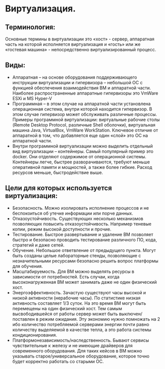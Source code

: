 #  Виртуализация.
##  Терминология:
Основные термины в виртуализации это «хост» - сервер, аппаратная часть на которой исполняется виртуализация и «гость» или же «гостевая машина» - непосредственно виртуализированный процесс.
##  Виды:
- Аппаратная – на основе оборудования поддерживающего инструкции виртуализации и гипервизора – небольшой ОС с функцией обеспечения взаимодействия ВМ и аппаратной части. Наиболее распространенные аппаратные гипервизоры это VmWare ESXi и MS Hyper-V
- Программная – в этом случае на аппаратной части установлена операционная система, внутри которой находится гипервизор. В этом случае гипервизор может обслуживать различные процессы. Примеры программной виртуализации: виртуальные рабочие столы (Remote Desktop Protocol, различные Shell оболочки), виртуальная машина Java, VirtualBox, VmWare WorkStation. Ключевое отличие от аппаратной в том, что добавляется еще один «слой» это ОС на аппаратной части.
- Внутри программной виртуализации можно выделить отдельный вид виртуализации – контейнеры. Самый популярный пример это docker. Они отделяют содержимое от операционной системы. Контейнеры легче, быстрее разворачиваются, требуют меньше оперативной памяти и мощностей, а также более гибкие. Расход ресурсов меньше, быстродействие выше.
##  Цели для которых используется виртуализация:
- Безопасность. Можно изолировать исполнение процессов и не беспокоиться об утечке информации или порче данных.
- Отказоустойчивость. Существующих несколько механизмов позволяющих повысить отказоустойчивость. Например теневые копии, режим высокой доступности и прочие.
- Тестирование. Быстрое развертывание и удаление ВМ позволяет быстро и безопасно проводить тестирование различного ПО, кода, стратегий и даже сетей.
- Обучение. Небольшое ответвление от предыдущего пункта. Могут быть  созданы целые лабораторные стенды, позволяющие с незначительными ресурсами безопасно решить вопрос платформы для обучения.
- Масштабируемость. Для ВМ можно выделять ресурсы в зависимости от потребностей. Есть случаи, когда высоконагруженная ВМ может занимать даже не один физический хост.
- Энергоэффективность.  Зачастую существуют часы высокой и низкой активности (нерабочие часы). По статистике низкая активность составляет 1/3 суток. На это время ВМ могут быть перемещены на один физический хост. Тем самым высвободившейся от работы сервер может быть выключен/поставлен в режим ожидания. Эту экономию нужно помножать на 2 ибо количество потребляемой серверами энергии почти равно количеству выделяемой в качестве тепла, а это работа системы кондиционирования.
- Платформонезависимость/наследственность. Бывают сервисы чувствительные к железу и не имеющие драйверов для современного оборудования. Для таких кейсов в ВМ можно указывать старое/универсальное оборудование, которое точно будет корректно работать со старыми ОС.
